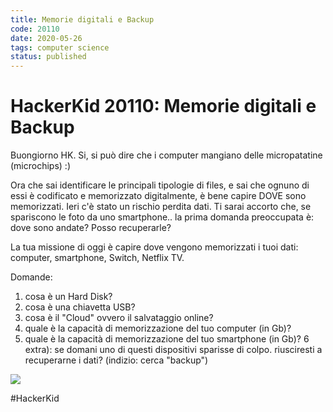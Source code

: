 ```yaml
---
title: Memorie digitali e Backup
code: 20110
date: 2020-05-26
tags: computer science
status: published
---
```

# HackerKid 20110: Memorie digitali e Backup

Buongiorno HK.
Si, si può dire che i computer mangiano delle micropatatine (microchips) :)

Ora che sai identificare le principali tipologie di files, e sai che ognuno di essi è codificato e memorizzato digitalmente, è bene capire DOVE sono memorizzati.
Ieri c'è stato un rischio perdita dati.
Ti sarai accorto che, se spariscono le foto da uno smartphone.. la prima domanda preoccupata è: dove sono andate? Posso recuperarle?

La tua missione di oggi è capire dove vengono memorizzati i tuoi dati: computer, smartphone, Switch, Netflix TV.

Domande:
1) cosa è un Hard Disk?
2) cosa è una chiavetta USB?
3) cosa è il "Cloud" ovvero il salvataggio online?
4) quale è la capacità di memorizzazione del tuo computer (in Gb)?
5) quale è la capacità di memorizzazione del tuo smartphone (in Gb)?
6 extra): se domani uno di questi dispositivi sparisse di colpo. riusciresti a recuperarne i dati? (indizio: cerca "backup")

![](microchip.jpg)

#HackerKid